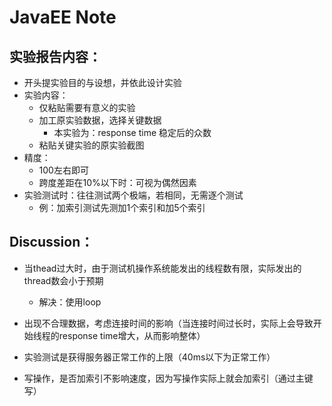 #  JavaEE Note

## 实验报告内容：

* 开头提实验目的与设想，并依此设计实验
* 实验内容：
  * 仅粘贴需要有意义的实验
  * 加工原实验数据，选择关键数据
    * 本实验为：response time 稳定后的众数
  * 粘贴关键实验的原实验截图
* 精度：
  * 100左右即可
  * 跨度差距在10%以下时：可视为偶然因素
* 实验测试时：往往测试两个极端，若相同，无需逐个测试
  * 例：加索引测试先测加1个索引和加5个索引

## Discussion：

* 当thead过大时，由于测试机操作系统能发出的线程数有限，实际发出的thread数会小于预期
  * 解决：使用loop
* 出现不合理数据，考虑连接时间的影响（当连接时间过长时，实际上会导致开始线程的response time增大，从而影响整体）
* 实验测试是获得服务器正常工作的上限（40ms以下为正常工作）

* 写操作，是否加索引不影响速度，因为写操作实际上就会加索引（通过主键写）